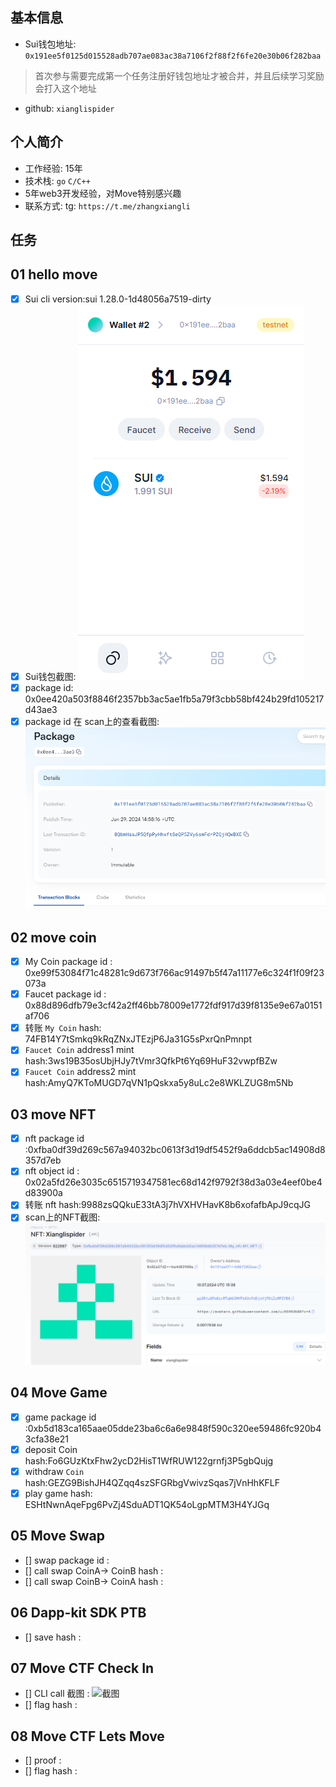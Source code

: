 ## 基本信息
- Sui钱包地址: `0x191ee5f0125d015528adb707ae083ac38a7106f2f88f2f6fe20e30b06f282baa`
> 首次参与需要完成第一个任务注册好钱包地址才被合并，并且后续学习奖励会打入这个地址
- github: `xianglispider`

## 个人简介
- 工作经验: 15年
- 技术栈: `go` `C/C++`
- 5年web3开发经验，对Move特别感兴趣
- 联系方式: tg: `https://t.me/zhangxiangli` 

## 任务

##   01 hello move  
- [x] Sui cli version:sui 1.28.0-1d48056a7519-dirty
- [x] Sui钱包截图: ![Sui钱包截图](./images/wallet.png)
- [x] package id: 0x0ee420a503f8846f2357bb3ac5ae1fb5a79f3cbb58bf424b29fd105217d43ae3
- [x] package id 在 scan上的查看截图:![Scan截图](./images/packeageID.png)

##   02 move coin
- [x] My Coin package id : 0xe99f53084f71c48281c9d673f766ac91497b5f47a11177e6c324f1f09f23073a
- [x] Faucet package id : 0x88d896dfb79e3cf42a2ff46bb78009e1772fdf917d39f8135e9e67a0151af706
- [x] 转账 `My Coin` hash: 74FB14Y7tSmkq9kRqZNxJTEzjP6Ja31G5sPxrQnPmnpt
- [x] `Faucet Coin` address1 mint hash:3ws19B35osUbjHJy7tVmr3QfkPt6Yq69HuF32vwpfBZw
- [x] `Faucet Coin` address2 mint hash:AmyQ7KToMUGD7qVN1pQskxa5y8uLc2e8WKLZUG8m5Nb

##   03 move NFT
- [x] nft package id :0xfba0df39d269c567a94032bc0613f3d19df5452f9a6ddcb5ac14908d8357d7eb
- [x] nft object id : 0x02a5fd26e3035c6515719347581ec68d142f9792f38d3a03e4eef0be4d83900a
- [x] 转账 nft  hash:9988zsQQkuE33tA3j7hVXHVHavK8b6xofafbApJ9cqJG
- [x] scan上的NFT截图:![Scan截图](./images/task3.png)

##   04 Move Game
- [x] game package id :0xb5d183ca165aae05dde23ba6c6a6e9848f590c320ee59486fc920b43cfa38e21
- [x] deposit Coin hash:Fo6GUzKtxFhw2ycD2HisT1WfRUW122grnfj3P5gbQujg
- [x] withdraw `Coin` hash:GEZG9BishJH4QZqq4szSFGRbgVwivzSqas7jVnHhKFLF
- [x] play game hash:  ESHtNwnAqeFpg6PvZj4SduADT1QK54oLgpMTM3H4YJGq

##   05 Move Swap
- [] swap package id :
- [] call swap CoinA-> CoinB  hash :
- [] call swap CoinB-> CoinA  hash :

##   06 Dapp-kit SDK PTB
- [] save hash :

##   07 Move CTF Check In
- [] CLI call 截图 : ![截图](./images/你的图片地址)
- [] flag hash :

##   08 Move CTF Lets Move
- [] proof : 
- [] flag hash :
